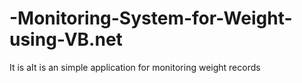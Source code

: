 # -Monitoring-System-for-Weight-using-VB.net
It is aIt is an simple  application for monitoring weight records
